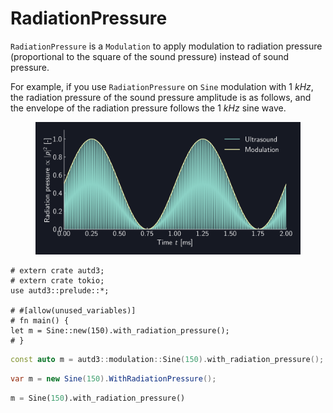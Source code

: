 # RadiationPressure

`RadiationPressure` is a `Modulation` to apply modulation to radiation pressure (proportional to the square of the sound pressure) instead of sound pressure.

For example, if you use `RadiationPressure` on `Sine` modulation with $\SI{1}{kHz}$, the radiation pressure of the sound pressure amplitude is as follows, and the envelope of the radiation pressure follows the $\SI{1}{kHz}$ sine wave.

<figure>
  <img src="../../fig/Users_Manual/sine_1k_mod_rad.png"/>
</figure>

```rust,edition2021
# extern crate autd3;
# extern crate tokio;
use autd3::prelude::*;

# #[allow(unused_variables)]
# fn main() {
let m = Sine::new(150).with_radiation_pressure();
# }
```

```cpp
const auto m = autd3::modulation::Sine(150).with_radiation_pressure();
```

```cs
var m = new Sine(150).WithRadiationPressure();
```

```python
m = Sine(150).with_radiation_pressure()
```
